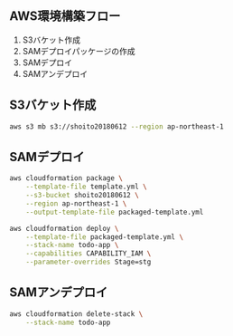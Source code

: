 ## AWS環境構築フロー

1. S3バケット作成
1. SAMデプロイパッケージの作成
1. SAMデプロイ
1. SAMアンデプロイ


## S3バケット作成

```bash
aws s3 mb s3://shoito20180612 --region ap-northeast-1
```


## SAMデプロイ

```bash
aws cloudformation package \
    --template-file template.yml \
    --s3-bucket shoito20180612 \
    --region ap-northeast-1 \
    --output-template-file packaged-template.yml
```

```bash
aws cloudformation deploy \
    --template-file packaged-template.yml \
    --stack-name todo-app \
    --capabilities CAPABILITY_IAM \
    --parameter-overrides Stage=stg
```

## SAMアンデプロイ

```bash
aws cloudformation delete-stack \
    --stack-name todo-app
```